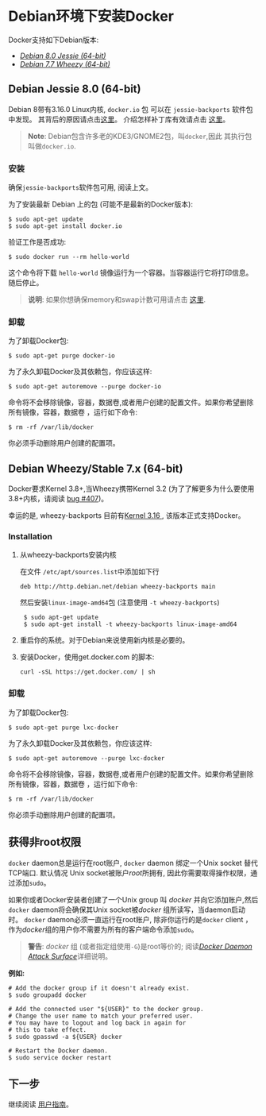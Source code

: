 # Debian环境下安装Docker

Docker支持如下Debian版本:

 - [*Debian 8.0 Jessie (64-bit)*](#debian-jessie-80-64-bit)
 - [*Debian 7.7 Wheezy (64-bit)*](#debian-wheezystable-7x-64-bit)

## Debian Jessie 8.0 (64-bit)

Debian 8带有3.16.0 Linux内核, `docker.io` 包 可以在 `jessie-backports` 软件包中发现。 其背后的原因请点击<a href="https://lists.debian.org/debian-release/2015/03/msg00685.html" target="_blank">这里</a>。 介绍怎样补丁库有效请点击 <a href="http://backports.debian.org/Instructions/" target="_blank">这里</a>。

> **Note**:
> Debian包含许多老的KDE3/GNOME2包，叫``docker``,因此
> 其执行包叫做``docker.io``.

### 安装

确保`jessie-backports`软件包可用, 阅读上文。

为了安装最新 Debian 上的包 (可能不是最新的Docker版本):

    $ sudo apt-get update
    $ sudo apt-get install docker.io

验证工作是否成功:

    $ sudo docker run --rm hello-world

这个命令将下载 `hello-world` 镜像运行为一个容器。当容器运行它将打印信息。随后停止。

> **说明**:
> 如果你想确保memory和swap计数可用请点击
> [这里](/installation/ubuntulinux/#memory-and-swap-accounting).

### 卸载

为了卸载Docker包:

    $ sudo apt-get purge docker-io

为了永久卸载Docker及其依赖包，你应该这样:

    $ sudo apt-get autoremove --purge docker-io

命令将不会移除镜像，容器，数据卷,或者用户创建的配置文件。如果你希望删除所有镜像，容器，数据卷 ，运行如下命令:

    $ rm -rf /var/lib/docker

你必须手动删除用户创建的配置项。

## Debian Wheezy/Stable 7.x (64-bit)

Docker要求Kernel 3.8+,当Wheezy携带Kernel 3.2 (为了了解更多为什么要使用3.8+内核，请阅读
[bug #407](https://github.com/docker/docker/issues/407))。

幸运的是, wheezy-backports 目前有[Kernel 3.16
](https://packages.debian.org/search?suite=wheezy-backports&section=all&arch=any&searchon=names&keywords=linux-image-amd64),
该版本正式支持Docker。

### Installation

1. 从wheezy-backports安装内核

    在文件 `/etc/apt/sources.list`中添加如下行

    `deb http://http.debian.net/debian wheezy-backports main`

    然后安装`linux-image-amd64`包 (注意使用
    `-t wheezy-backports`)

        $ sudo apt-get update
        $ sudo apt-get install -t wheezy-backports linux-image-amd64

2. 重启你的系统。对于Debian来说使用新内核是必要的。

3. 安装Docker，使用get.docker.com 的脚本:

    `curl -sSL https://get.docker.com/ | sh`

### 卸载

为了卸载Docker包:

    $ sudo apt-get purge lxc-docker

为了永久卸载Docker及其依赖包，你应该这样:

    $ sudo apt-get autoremove --purge lxc-docker

命令将不会移除镜像，容器，数据卷,或者用户创建的配置文件。如果你希望删除所有镜像，容器，数据卷 ，运行如下命令:

    $ rm -rf /var/lib/docker

你必须手动删除用户创建的配置项。

## 获得非root权限

`docker` daemon总是运行在root账户, `docker`
daemon 绑定一个Unix socket 替代TCP端口. 默认情况
Unix socket被账户*root*所拥有, 因此你需要取得操作权限，通过添加`sudo`。

如果你或者Docker安装者创建了一个Unix group 叫 *docker*
并向它添加账户,然后`docker` daemon将会确保其Unix socket被*docker* 组所读写，当daemon启动时。 `docker` daemon必须一直运行在root账户, 除非你运行的是`docker` client ，作为*docker*组的用户你不需要为所有的客户端命令添加`sudo`。

> **警告**: 
> *docker* 组 (或者指定组使用`-G`)是root等价的;
> 阅读[*Docker Daemon Attack Surface*](../Articles/security.md#docker-daemon-attack-surface)详细说明。


**例如:**

    # Add the docker group if it doesn't already exist.
    $ sudo groupadd docker

    # Add the connected user "${USER}" to the docker group.
    # Change the user name to match your preferred user.
    # You may have to logout and log back in again for
    # this to take effect.
    $ sudo gpasswd -a ${USER} docker

    # Restart the Docker daemon.
    $ sudo service docker restart


## 下一步

继续阅读 [用户指南](../UserGuide/README.md)。
